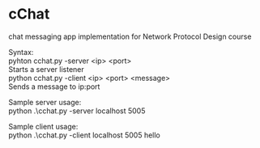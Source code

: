 # cChat
chat messaging app implementation for Network Protocol Design course

Syntax:  
 pyhton cchat.py -server \<ip\> \<port\>  
  Starts a server listener  
 python cchat.py -client \<ip\> \<port\> \<message\>  
  Sends a message to ip:port  
  
Sample server usage:  
python .\cchat.py -server localhost 5005  
  
Sample client usage:  
python .\cchat.py -client localhost 5005 hello  

